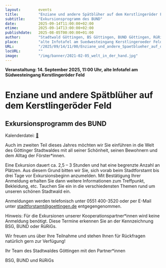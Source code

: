 ```yaml
---
layout:        events
title:         "Enziane und andere Spätblüher auf dem Kerstlingeröder Feld"
subtitle:      "Exkursionsprogramm des BUND"
date:          2025-09-14T11:00:00+02:00
etime:         2025-09-14T13:00:00+02:00
publishdate:   2025-08-05T00:00:00+01:00
author:        "Stadtwald Göttingen, BS Göttingen, BUND Göttingen, RüRiG"
place:         "alte Infotafel am Suedwesteingang Kerstlingeroeder Feld"
URL:           "/2025/09/14/11/00/Enziane_und_andere_Spaetblueher_auf_dem_Kerstlingeroeder_Feld"
locURL:        ""
image:         "/img/banner/2021-02-05_welt_in_der_hand.jpg"
---
```


**Veranstaltung: 14. September 2025, 11:00 Uhr, alte Infotafel am Südwesteingang Kerstlingeröder Feld**

Enziane und andere Spätblüher auf dem Kerstlingeröder Feld
===========

Exkursionsprogramm des BUND
-----------


Kalenderdatei: [📆](/ics/2025-09-14_11-00_enziane_und_andere_spaetblueher_auf_dem_kerstlingeroeder_feld.ics)


Auch im zweiten Teil dieses Jahres möchten wir Sie einführen in die Welt des
Göttinger Stadtwaldes mit all seiner Schönheit, seinen Bewohnern und dem
Alltag der Förster*innen.

Eine Exkursion dauert ca. 2,5 – 3 Stunden und hat eine begrenzte Anzahl an
Plätzen. Aus diesem Grund bitten wir Sie, sich vorab beim Stadtforstamt bis drei
Tage vor Exkursionsbeginn anzumelden. Mit Bestätigung Ihrer Anmeldung
erhalten Sie dann weitere Informationen zum Treffpunkt, Bekleidung, etc.
Tauchen Sie ein in die verschiedensten Themen rund um unseren schönen
Stadtwald ein. 

Anmeldungen werden telefonisch unter 0551 400-3520 oder per
E-Mail unter 
stadtforstamt@goettingen.de 
entgegengenommen.

Hinweis: Für die Exkursionen unserer Kooperationspartner*innen wird keine
Anmeldung benötigt. Diese Termine erkennen Sie an der Kennzeichnung BSG,
BUND oder RüRiGs.

Wir freuen uns über Ihre Teilnahme und stehen Ihnen für Rückfragen natürlich
gern zur Verfügung!

Ihr Team des Stadtwaldes Göttingen mit den Partner*innen

BSG, BUND und RüRiGs

